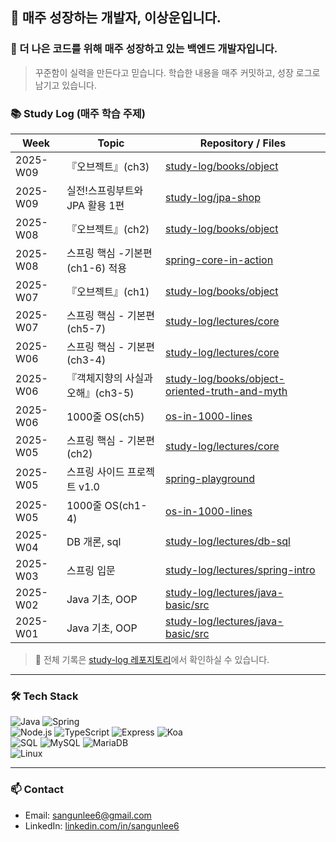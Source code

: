 ## 👋 매주 성장하는 개발자, 이상운입니다.

### 🚀 더 나은 코드를 위해 매주 성장하고 있는 백엔드 개발자입니다.

> 꾸준함이 실력을 만든다고 믿습니다. 학습한 내용을 매주 커밋하고, 성장 로그로 남기고 있습니다.

### 📚 Study Log (매주 학습 주제)

| Week | Topic | Repository / Files |
|------|---------------------------|------------------------------|
| 2025-W09 | 『오브젝트』(ch3) | [study-log/books/object](https://github.com/Sangun-Lee-6/study-log/tree/main/books/object) |
| 2025-W09 | 실전!스프링부트와 JPA 활용 1편 | [study-log/jpa-shop](https://github.com/Sangun-Lee-6/jpa-shop) |
| 2025-W08 | 『오브젝트』(ch2) | [study-log/books/object](https://github.com/Sangun-Lee-6/study-log/tree/main/books/object) |
| 2025-W08 | 스프링 핵심 -기본편(ch1-6) 적용 | [spring-core-in-action](https://github.com/Sangun-Lee-6/spring-core-in-action) |
| 2025-W07 | 『오브젝트』(ch1) | [study-log/books/object](https://github.com/Sangun-Lee-6/study-log/tree/main/books/object) |
| 2025-W07 | 스프링 핵심 - 기본편(ch5-7) | [study-log/lectures/core](https://github.com/Sangun-Lee-6/study-log/tree/main/lectures/core) |
| 2025-W06 | 스프링 핵심 - 기본편(ch3-4) | [study-log/lectures/core](https://github.com/Sangun-Lee-6/study-log/tree/main/lectures/core) |
| 2025-W06 | 『객체지향의 사실과 오해』(ch3-5) | [study-log/books/object-oriented-truth-and-myth](https://github.com/Sangun-Lee-6/study-log/tree/main/books/object-oriented-truth-and-myth) |
| 2025-W06 | 1000줄 OS(ch5) | [os-in-1000-lines](https://github.com/Sangun-Lee-6/os-in-1000-lines) |
| 2025-W05 | 스프링 핵심 - 기본편(ch2) | [study-log/lectures/core](https://github.com/Sangun-Lee-6/study-log/tree/main/lectures/core) |
| 2025-W05 | 스프링 사이드 프로젝트 v1.0 | [spring-playground](https://github.com/Sangun-Lee-6/spring-playground) |
| 2025-W05 | 1000줄 OS(ch1-4) | [os-in-1000-lines](https://github.com/Sangun-Lee-6/os-in-1000-lines) |
| 2025-W04 | DB 개론, sql | [study-log/lectures/db-sql](https://github.com/Sangun-Lee-6/study-log/tree/main/lectures/db-sql) |
| 2025-W03 | 스프링 입문 | [study-log/lectures/spring-intro](https://github.com/Sangun-Lee-6/study-log/tree/main/lectures/spring-intro) |
| 2025-W02 | Java 기초, OOP | [study-log/lectures/java-basic/src](https://github.com/Sangun-Lee-6/study-log/tree/main/lectures/java-basic/src) |
| 2025-W01 | Java 기초, OOP | [study-log/lectures/java-basic/src](https://github.com/Sangun-Lee-6/study-log/tree/main/lectures/java-basic/src) |

> 📌 전체 기록은 [study-log 레포지토리](https://github.com/Sangun-Lee-6/study-log)에서 확인하실 수 있습니다.

---

### 🛠️ Tech Stack
![Java](https://img.shields.io/badge/Java-007396?style=flat-square&logo=java&logoColor=white)
![Spring](https://img.shields.io/badge/Spring-6DB33F?style=flat-square&logo=spring&logoColor=white)
<br>
![Node.js](https://img.shields.io/badge/Node.js-339933?style=flat-square&logo=node.js&logoColor=white)
![TypeScript](https://img.shields.io/badge/TypeScript-3178C6?style=flat-square&logo=typescript&logoColor=white)
![Express](https://img.shields.io/badge/Express-000000?style=flat-square&logo=express&logoColor=white)
![Koa](https://img.shields.io/badge/Koa-33333D?style=flat-square&logo=koa&logoColor=white)
<br>
![SQL](https://img.shields.io/badge/SQL-4479A1?style=flat-square&logo=sqlite&logoColor=white)
![MySQL](https://img.shields.io/badge/MySQL-4479A1?style=flat-square&logo=mysql&logoColor=white)
![MariaDB](https://img.shields.io/badge/MariaDB-003545?style=flat-square&logo=mariadb&logoColor=white)
<br>
![Linux](https://img.shields.io/badge/Linux-FCC624?style=flat-square&logo=linux&logoColor=black)
<br>


---

### 📫 Contact
- Email: [sangunlee6@gmail.com](mailto:sangunlee6@gmail.com)
- LinkedIn: [linkedin.com/in/sangunlee6](https://www.linkedin.com/in/sangunlee6/)
